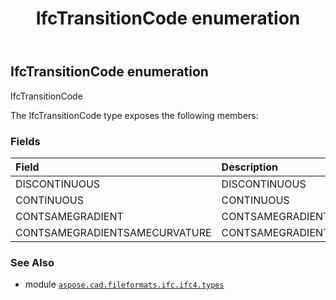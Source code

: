 ﻿---
title: IfcTransitionCode enumeration
second_title: Aspose.CAD for Python via .NET API References
description: 
type: docs
weight: 3770
url: /python-net/aspose.cad.fileformats.ifc.ifc4.types/ifctransitioncode/
is_root: false
---

## IfcTransitionCode enumeration

IfcTransitionCode



The IfcTransitionCode type exposes the following members:

### Fields
| Field | Description |
| :- | :- |
| DISCONTINUOUS | DISCONTINUOUS |
| CONTINUOUS | CONTINUOUS |
| CONTSAMEGRADIENT | CONTSAMEGRADIENT |
| CONTSAMEGRADIENTSAMECURVATURE | CONTSAMEGRADIENTSAMECURVATURE |



### See Also
* module [`aspose.cad.fileformats.ifc.ifc4.types`](..)
